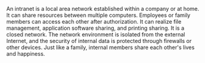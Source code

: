 An intranet is a local area network established within a company or at home. 
It can share resources between multiple computers. Employees or family members can access each other after authorization. It can realize file management, application software sharing, and printing sharing. 
It is a closed network. The network environment is isolated from the external Internet, and the security of internal data is protected through firewalls or other devices. 
Just like a family, internal members share each other's lives and happiness.
